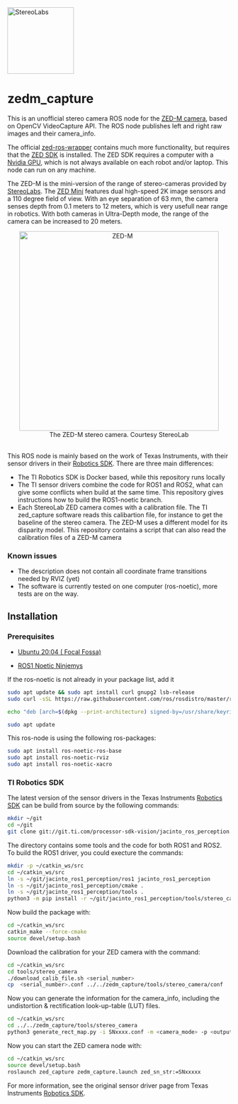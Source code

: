 <img src=https://cdn.stereolabs.com/assets/images/logo/logo_stereolabs.svg width=150 alt="StereoLabs">

# zedm_capture
This is an unofficial stereo camera ROS node for the [ZED-M camera](https://www.stereolabs.com/zed-mini/), based on OpenCV VideoCapture API. The ROS node publishes left and right raw images and their camera_info.

The official [zed-ros-wrapper](https://github.com/stereolabs/zed-ros-wrapper) contains much more functionality, but requires that the [ZED SDK](https://www.stereolabs.com/developers/) is installed. The ZED SDK requires a computer with a [Nvidia GPU](https://www.stereolabs.com/developers/nvidia/), which is not always available on each robot and/or laptop. This node can run on any machine.

The ZED-M is the mini-version of the range of stereo-cameras provided by [StereoLabs](https://www.stereolabs.com/). The [ZED Mini](https://www.stereolabs.com/blog/introducing-zed-mini/) features dual high-speed 2K image sensors and a 110 degree field of view. With an eye separation of 63 mm, the camera senses depth from 0.1 meters to 12 meters, which is very usefull near range in robotics. With both cameras in Ultra-Depth mode, the range of the camera can be increased to 20 meters. 

<div align=center>
<img src=https://cdn.stereolabs.com/blog/wp-content/uploads/2017/09/zed-mini.jpg width=450 alt="ZED-M"><br>
The ZED-M stereo camera. Courtesy StereoLab
</div>
<br>

This ROS node is mainly based on the work of Texas Instruments, with their sensor drivers in their [Robotics SDK](https://software-dl.ti.com/jacinto7/esd/robotics-sdk/08_01_00/docs/source/README.html#overview). There are three main differences:

* The TI Robotics SDK is Docker based, while this repository runs locally
* The TI sensor drivers combine the code for ROS1 and ROS2, what can give some conflicts when build at the same time. This repository gives instructions how to build the ROS1-noetic branch.
* Each StereoLab ZED camera comes with a calibration file. The TI zed_capture software reads this calibartion file, for instance to get the baseline of the stereo camera. The ZED-M uses a different model for its disparity model. This repository contains a script that can also read the calibration files of a ZED-M camera

### Known issues

* The description does not contain all coordinate frame transitions needed by RVIZ (yet)
* The software is currently tested on one computer (ros-noetic), more tests are on the way.

## Installation

### Prerequisites

* [Ubuntu 20:04 ( Focal Fossa)](http://releases.ubuntu.com/focal/)

* [ROS1 Noetic Ninjemys](http://wiki.ros.org/noetic/Installation/Ubuntu)

If the ros-noetic is not already in your package list, add it

```bash
sudo apt update && sudo apt install curl gnupg2 lsb-release
sudo curl -sSL https://raw.githubusercontent.com/ros/rosdistro/master/ros.key  -o /usr/share/keyrings/ros-archive-keyring.gpg

echo "deb [arch=$(dpkg --print-architecture) signed-by=/usr/share/keyrings/ros-archive-keyring.gpg] http://packages.ros.org/ros/ubuntu $(lsb_release -cs) main" | sudo tee /etc/apt/sources.list.d/ros-latest.list > /dev/null

sudo apt update
```

This ros-node is using the following ros-packages:


```bash
sudo apt install ros-noetic-ros-base
sudo apt install ros-noetic-rviz
sudo apt install ros-noetic-xacro
```

###  TI Robotics SDK

The latest version of the sensor drivers in the Texas Instruments [Robotics SDK](https://software-dl.ti.com/jacinto7/esd/robotics-sdk/08_01_00/docs/source/README.html#overview) can be build from source by the following commands:

```bash
mkdir ~/git
cd ~/git
git clone git://git.ti.com/processor-sdk-vision/jacinto_ros_perception.git
```

The directory contains some tools and the code for both ROS1 and ROS2. To build the ROS1 driver, you could execture the commands:

```bash
mkdir -p ~/catkin_ws/src
cd ~/catkin_ws/src
ln -s ~/git/jacinto_ros1_perception/ros1 jacinto_ros1_perception
ln -s ~/git/jacinto_ros1_perception/cmake .
ln -s ~/git/jacinto_ros1_perception/tools .
python3 -m pip install -r ~/git/jacinto_ros1_perception/tools/stereo_camera/requirements.txt
```

Now build the package with:

```bash
cd ~/catkin_ws/src
catkin_make --force-cmake
source devel/setup.bash
```

Download the calibration for your ZED camera with the command:

```bash
cd ~/catkin_ws/src
cd tools/stereo_camera
./download_calib_file.sh <serial_number>
cp  <serial_number>.conf ../../zedm_capture/tools/stereo_camera/conf
```

Now you can generate the information for the camera_info, including the undistortion & rectification look-up-table (LUT) files.

```bash
cd ~/catkin_ws/src
cd ../../zedm_capture/tools/stereo_camera
python3 generate_rect_map.py -i SNxxxx.conf -m <camera_mode> -p <output_folder_path>
```

Now you can start the ZED camera node with:

```bash
cd ~/catkin_ws/src
source devel/setup.bash
roslaunch zed_capture zedm_capture.launch zed_sn_str:=SNxxxxx
```

For more information, see the original sensor driver page from Texas Instruments [Robotics SDK](https://git.ti.com/cgit/processor-sdk-vision/jacinto_ros_perception/tree/ros1/drivers/zed_capture/README.md).
